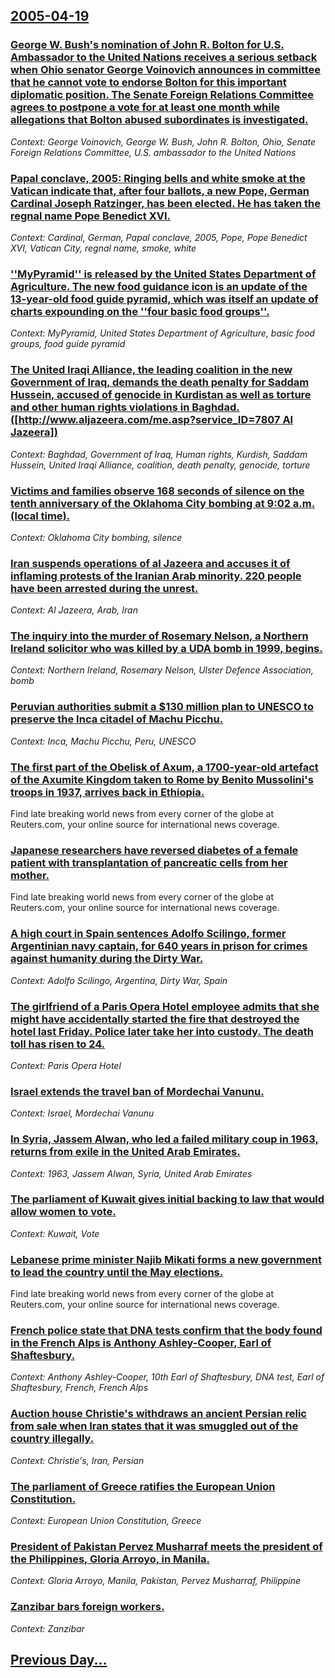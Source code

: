 ## [2005-04-19](/news/2005/04/19/index.md)

### [ George W. Bush's nomination of John R. Bolton for U.S. Ambassador to the United Nations receives a serious setback when Ohio senator George Voinovich announces in committee that he cannot vote to endorse Bolton for this important diplomatic position. The Senate Foreign Relations Committee agrees to postpone a vote for at least one month while allegations that Bolton abused subordinates is investigated. ](/news/2005/04/19/george-w-bushas-nomination-of-john-r-bolton-for-u-s-ambassador-to-the-united-nations-receives-a-serious-setback-when-ohio-senator-geor.md)
_Context: George Voinovich, George W. Bush, John R. Bolton, Ohio, Senate Foreign Relations Committee, U.S. ambassador to the United Nations_

### [ Papal conclave, 2005:  Ringing bells and white smoke at the Vatican indicate that, after four ballots, a new Pope, German Cardinal Joseph Ratzinger, has been elected. He has taken the regnal name Pope Benedict XVI. ](/news/2005/04/19/papal-conclave-2005-ringing-bells-and-white-smoke-at-the-vatican-indicate-that-after-four-ballots-a-new-pope-german-cardinal-joseph-r.md)
_Context: Cardinal, German, Papal conclave, 2005, Pope, Pope Benedict XVI, Vatican City, regnal name, smoke, white_

### [ ''MyPyramid'' is released by the United States Department of Agriculture. The new food guidance icon is an update of the 13-year-old food guide pyramid, which was itself an update of charts expounding on the ''four basic food groups''. ](/news/2005/04/19/mypyramid-is-released-by-the-united-states-department-of-agriculture-the-new-food-guidance-icon-is-an-update-of-the-13-year-old-food-g.md)
_Context: MyPyramid, United States Department of Agriculture, basic food groups, food guide pyramid_

### [ The United Iraqi Alliance, the leading coalition in the new Government of Iraq, demands the death penalty for Saddam Hussein, accused of genocide in Kurdistan as well as torture and other human rights violations in Baghdad. ([http://www.aljazeera.com/me.asp?service_ID=7807 Al Jazeera])](/news/2005/04/19/the-united-iraqi-alliance-the-leading-coalition-in-the-new-government-of-iraq-demands-the-death-penalty-for-saddam-hussein-accused-of-ge.md)
_Context: Baghdad, Government of Iraq, Human rights, Kurdish, Saddam Hussein, United Iraqi Alliance, coalition, death penalty, genocide, torture_

### [ Victims and families observe 168 seconds of silence on the tenth anniversary of the Oklahoma City bombing at 9:02 a.m. (local time). ](/news/2005/04/19/victims-and-families-observe-168-seconds-of-silence-on-the-tenth-anniversary-of-the-oklahoma-city-bombing-at-9-02-a-m-local-time.md)
_Context: Oklahoma City bombing, silence_

### [ Iran suspends operations of al Jazeera and accuses it of inflaming protests of the Iranian Arab minority. 220 people have been arrested during the unrest. ](/news/2005/04/19/iran-suspends-operations-of-al-jazeera-and-accuses-it-of-inflaming-protests-of-the-iranian-arab-minority-220-people-have-been-arrested-dur.md)
_Context: Al Jazeera, Arab, Iran_

### [ The inquiry into the murder of Rosemary Nelson, a Northern Ireland solicitor who was killed by a UDA bomb in 1999, begins. ](/news/2005/04/19/the-inquiry-into-the-murder-of-rosemary-nelson-a-northern-ireland-solicitor-who-was-killed-by-a-uda-bomb-in-1999-begins.md)
_Context: Northern Ireland, Rosemary Nelson, Ulster Defence Association, bomb_

### [ Peruvian authorities submit a $130 million plan to UNESCO to preserve the Inca citadel of Machu Picchu. ](/news/2005/04/19/peruvian-authorities-submit-a-130-million-plan-to-unesco-to-preserve-the-inca-citadel-of-machu-picchu.md)
_Context: Inca, Machu Picchu, Peru, UNESCO_

### [ The first part of the Obelisk of Axum, a 1700-year-old artefact of the Axumite Kingdom taken to Rome by Benito Mussolini's troops in 1937, arrives back in Ethiopia. ](/news/2005/04/19/the-first-part-of-the-obelisk-of-axum-a-1700-year-old-artefact-of-the-axumite-kingdom-taken-to-rome-by-benito-mussolini-s-troops-in-1937.md)
Find late breaking world news from every corner of the globe at Reuters.com, your online source for international news coverage.

### [ Japanese researchers have reversed diabetes of a female patient with transplantation of pancreatic cells from her mother. ](/news/2005/04/19/japanese-researchers-have-reversed-diabetes-of-a-female-patient-with-transplantation-of-pancreatic-cells-from-her-mother.md)
Find late breaking world news from every corner of the globe at Reuters.com, your online source for international news coverage.

### [ A high court in Spain sentences Adolfo Scilingo, former Argentinian navy captain, for 640 years in prison for crimes against humanity during the Dirty War. ](/news/2005/04/19/a-high-court-in-spain-sentences-adolfo-scilingo-former-argentinian-navy-captain-for-640-years-in-prison-for-crimes-against-humanity-durin.md)
_Context: Adolfo Scilingo, Argentina, Dirty War, Spain_

### [ The girlfriend of a Paris Opera Hotel employee admits that she might have accidentally started the fire that destroyed the hotel last Friday. Police later take her into custody. The death toll has risen to 24. ](/news/2005/04/19/the-girlfriend-of-a-paris-opera-hotel-employee-admits-that-she-might-have-accidentally-started-the-fire-that-destroyed-the-hotel-last-frida.md)
_Context: Paris Opera Hotel_

### [ Israel extends the travel ban of Mordechai Vanunu. ](/news/2005/04/19/israel-extends-the-travel-ban-of-mordechai-vanunu.md)
_Context: Israel, Mordechai Vanunu_

### [ In Syria, Jassem Alwan, who led a failed military coup in 1963, returns from exile in the United Arab Emirates. ](/news/2005/04/19/in-syria-jassem-alwan-who-led-a-failed-military-coup-in-1963-returns-from-exile-in-the-united-arab-emirates.md)
_Context: 1963, Jassem Alwan, Syria, United Arab Emirates_

### [ The parliament of Kuwait gives initial backing to law that would allow women to vote. ](/news/2005/04/19/the-parliament-of-kuwait-gives-initial-backing-to-law-that-would-allow-women-to-vote.md)
_Context: Kuwait, Vote_

### [ Lebanese prime minister Najib Mikati forms a new government to lead the country until the May elections. ](/news/2005/04/19/lebanese-prime-minister-najib-mikati-forms-a-new-government-to-lead-the-country-until-the-may-elections.md)
Find late breaking world news from every corner of the globe at Reuters.com, your online source for international news coverage.

### [ French police state that DNA tests confirm that the body found in the French Alps is Anthony Ashley-Cooper, Earl of Shaftesbury. ](/news/2005/04/19/french-police-state-that-dna-tests-confirm-that-the-body-found-in-the-french-alps-is-anthony-ashley-cooper-earl-of-shaftesbury.md)
_Context: Anthony Ashley-Cooper, 10th Earl of Shaftesbury, DNA test, Earl of Shaftesbury, French, French Alps_

### [ Auction house Christie's withdraws an ancient Persian relic from sale when Iran states that it was smuggled out of the country illegally. ](/news/2005/04/19/auction-house-christie-s-withdraws-an-ancient-persian-relic-from-sale-when-iran-states-that-it-was-smuggled-out-of-the-country-illegally.md)
_Context: Christie's, Iran, Persian_

### [ The parliament of Greece ratifies the European Union Constitution. ](/news/2005/04/19/the-parliament-of-greece-ratifies-the-european-union-constitution.md)
_Context: European Union Constitution, Greece_

### [ President of Pakistan Pervez Musharraf meets the president of the Philippines, Gloria Arroyo, in Manila. ](/news/2005/04/19/president-of-pakistan-pervez-musharraf-meets-the-president-of-the-philippines-gloria-arroyo-in-manila.md)
_Context: Gloria Arroyo, Manila, Pakistan, Pervez Musharraf, Philippine_

### [ Zanzibar bars foreign workers. ](/news/2005/04/19/zanzibar-bars-foreign-workers.md)
_Context: Zanzibar_

## [Previous Day...](/news/2005/04/18/index.md)

